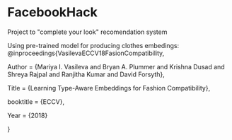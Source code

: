 # FacebookHack
Project to "complete your look" recomendation system


Using pre-trained model for producing clothes embedings:
@inproceedings{VasilevaECCV18FasionCompatibility,

Author = {Mariya I. Vasileva and Bryan A. Plummer and Krishna Dusad and Shreya Rajpal and Ranjitha Kumar and David Forsyth},

Title = {Learning Type-Aware Embeddings for Fashion Compatibility},

booktitle = {ECCV},

Year = {2018}

}
